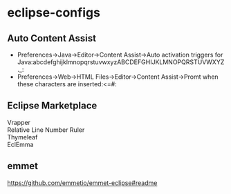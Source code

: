 # eclipse-configs
## Auto Content Assist
* Preferences->Java->Editor->Content Assist->Auto activation triggers for Java:abcdefghijklmnopqrstuvwxyzABCDEFGHIJKLMNOPQRSTUVWXYZ._:  
* Preferences->Web->HTML Files->Editor->Content Assist->Promt when these characters are inserted:<=#:
## Eclipse Marketplace
Vrapper  
Relative Line Number Ruler  
Thymeleaf  
EclEmma  
## emmet
https://github.com/emmetio/emmet-eclipse#readme
